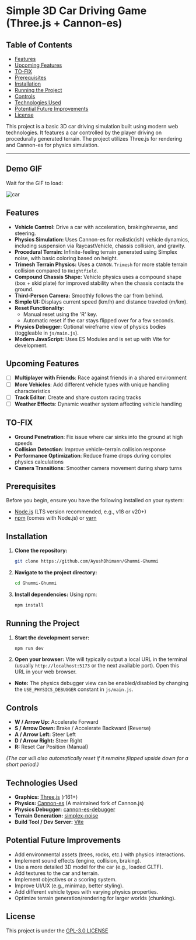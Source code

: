 # Simple 3D Car Driving Game (Three.js + Cannon-es)

## Table of Contents
- [Features](#features)
- [Upcoming Features](#upcoming-features)
- [TO-FIX](#to-fix)
- [Prerequisites](#prerequisites)
- [Installation](#installation)
- [Running the Project](#running-the-project)
- [Controls](#controls)
- [Technologies Used](#technologies-used)
- [Potential Future Improvements](#potential-future-improvements)
- [License](#license)

This project is a basic 3D car driving simulation built using modern web technologies. It features a car controlled by the player driving on procedurally generated terrain. The project utilizes Three.js for rendering and Cannon-es for physics simulation.

---
## Demo GIF

Wait for the GIF to load:

![car](https://github.com/user-attachments/assets/8448e6ec-290a-4b74-8059-ee9f7bfb453e)


## Features

*   **Vehicle Control:** Drive a car with acceleration, braking/reverse, and steering.
*   **Physics Simulation:** Uses Cannon-es for realistic(ish) vehicle dynamics, including suspension via RaycastVehicle, chassis collision, and gravity.
*   **Procedural Terrain:** Infinite-feeling terrain generated using Simplex noise, with basic coloring based on height.
*   **Trimesh Terrain Physics:** Uses a `CANNON.Trimesh` for more stable terrain collision compared to `Heightfield`.
*   **Compound Chassis Shape:** Vehicle physics uses a compound shape (box + skid plate) for improved stability when the chassis contacts the ground.
*   **Third-Person Camera:** Smoothly follows the car from behind.
*   **Simple UI:** Displays current speed (km/h) and distance traveled (m/km).
*   **Reset Functionality:**
    *   Manual reset using the 'R' key.
    *   Automatic reset if the car stays flipped over for a few seconds.
*   **Physics Debugger:** Optional wireframe view of physics bodies (toggleable in `js/main.js`).
*   **Modern JavaScript:** Uses ES Modules and is set up with Vite for development.

## Upcoming Features
- [ ] **Multiplayer with Friends**: Race against friends in a shared environment  
- [ ] **More Vehicles**: Add different vehicle types with unique handling characteristics  
- [ ] **Track Editor**: Create and share custom racing tracks  
- [ ] **Weather Effects**: Dynamic weather system affecting vehicle handling  

## TO-FIX
- **Ground Penetration**: Fix issue where car sinks into the ground at high speeds  
- **Collision Detection**: Improve vehicle-terrain collision response  
- **Performance Optimization**: Reduce frame drops during complex physics calculations  
- **Camera Transitions**: Smoother camera movement during sharp turns  

## Prerequisites

Before you begin, ensure you have the following installed on your system:

*   [Node.js](https://nodejs.org/) (LTS version recommended, e.g., v18 or v20+)
*   [npm](https://www.npmjs.com/) (comes with Node.js) or [yarn](https://yarnpkg.com/)

## Installation

1.  **Clone the repository:**
    ```bash
    git clone https://github.com/AyushDhimann/Ghummi-Ghummi
    ```
    
2.  **Navigate to the project directory:**
    ```bash
    cd Ghummi-Ghummi
    ```

3.  **Install dependencies:**
    Using npm:
    ```bash
    npm install
    ```

## Running the Project

1.  **Start the development server:**
    ```bash
    npm run dev
    ```

2.  **Open your browser:**
    Vite will typically output a local URL in the terminal (usually `http://localhost:5173` or the next available port). Open this URL in your web browser.

*   **Note:** The physics debugger view can be enabled/disabled by changing the `USE_PHYSICS_DEBUGGER` constant in `js/main.js`.

## Controls

*   **W / Arrow Up:** Accelerate Forward
*   **S / Arrow Down:** Brake / Accelerate Backward (Reverse)
*   **A / Arrow Left:** Steer Left
*   **D / Arrow Right:** Steer Right
*   **R:** Reset Car Position (Manual)

*(The car will also automatically reset if it remains flipped upside down for a short period.)*

## Technologies Used

*   **Graphics:** [Three.js](https://threejs.org/) (r161+)
*   **Physics:** [Cannon-es](https://github.com/pmndrs/cannon-es) (A maintained fork of Cannon.js)
*   **Physics Debugger:** [cannon-es-debugger](https://github.com/pmndrs/cannon-es/tree/master/packages/cannon-es-debugger)
*   **Terrain Generation:** [simplex-noise](https://github.com/jwagner/simplex-noise.js)
*   **Build Tool / Dev Server:** [Vite](https://vitejs.dev/)

## Potential Future Improvements

*   Add environmental assets (trees, rocks, etc.) with physics interactions.
*   Implement sound effects (engine, collision, braking).
*   Use a more detailed 3D model for the car (e.g., loaded GLTF).
*   Add textures to the car and terrain.
*   Implement objectives or a scoring system.
*   Improve UI/UX (e.g., minimap, better styling).
*   Add different vehicle types with varying physics properties.
*   Optimize terrain generation/rendering for larger worlds (chunking).

## License

This project is under the [GPL-3.0 LICENSE](https://github.com/AyushDhimann/Ghummi-Ghummi?tab=GPL-3.0-1-ov-file)
